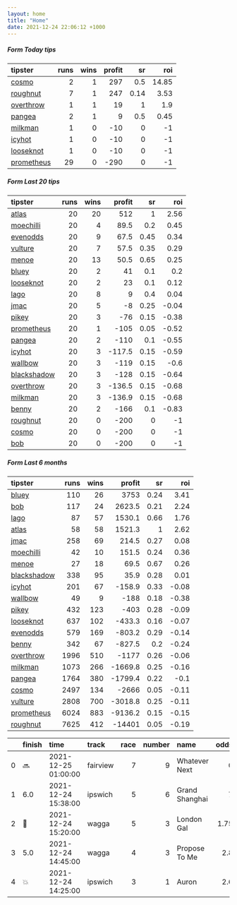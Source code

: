 ```yaml
---   
layout: home  
title: "Home"   
date: 2021-12-24 22:06:12 +1000  
---   
```



##### Form Today tips   

| tipster                                                       |   runs |   wins |   profit |   sr |   roi |
|:--------------------------------------------------------------|-------:|-------:|---------:|-----:|------:|
| [cosmo](https://mrwayneo.github.io/tips/cosmo.html)           |      2 |      1 |      297 | 0.5  | 14.85 |
| [roughnut](https://mrwayneo.github.io/tips/roughnut.html)     |      7 |      1 |      247 | 0.14 |  3.53 |
| [overthrow](https://mrwayneo.github.io/tips/overthrow.html)   |      1 |      1 |       19 | 1    |  1.9  |
| [pangea](https://mrwayneo.github.io/tips/pangea.html)         |      2 |      1 |        9 | 0.5  |  0.45 |
| [milkman](https://mrwayneo.github.io/tips/milkman.html)       |      1 |      0 |      -10 | 0    | -1    |
| [icyhot](https://mrwayneo.github.io/tips/icyhot.html)         |      1 |      0 |      -10 | 0    | -1    |
| [looseknot](https://mrwayneo.github.io/tips/looseknot.html)   |      1 |      0 |      -10 | 0    | -1    |
| [prometheus](https://mrwayneo.github.io/tips/prometheus.html) |     29 |      0 |     -290 | 0    | -1    |

##### Form Last 20 tips   

| tipster                                                         |   runs |   wins |   profit |   sr |   roi |
|:----------------------------------------------------------------|-------:|-------:|---------:|-----:|------:|
| [atlas](https://mrwayneo.github.io/tips/atlas.html)             |     20 |     20 |    512   | 1    |  2.56 |
| [moechilli](https://mrwayneo.github.io/tips/moechilli.html)     |     20 |      4 |     89.5 | 0.2  |  0.45 |
| [evenodds](https://mrwayneo.github.io/tips/evenodds.html)       |     20 |      9 |     67.5 | 0.45 |  0.34 |
| [vulture](https://mrwayneo.github.io/tips/vulture.html)         |     20 |      7 |     57.5 | 0.35 |  0.29 |
| [menoe](https://mrwayneo.github.io/tips/menoe.html)             |     20 |     13 |     50.5 | 0.65 |  0.25 |
| [bluey](https://mrwayneo.github.io/tips/bluey.html)             |     20 |      2 |     41   | 0.1  |  0.2  |
| [looseknot](https://mrwayneo.github.io/tips/looseknot.html)     |     20 |      2 |     23   | 0.1  |  0.12 |
| [lago](https://mrwayneo.github.io/tips/lago.html)               |     20 |      8 |      9   | 0.4  |  0.04 |
| [jmac](https://mrwayneo.github.io/tips/jmac.html)               |     20 |      5 |     -8   | 0.25 | -0.04 |
| [pikey](https://mrwayneo.github.io/tips/pikey.html)             |     20 |      3 |    -76   | 0.15 | -0.38 |
| [prometheus](https://mrwayneo.github.io/tips/prometheus.html)   |     20 |      1 |   -105   | 0.05 | -0.52 |
| [pangea](https://mrwayneo.github.io/tips/pangea.html)           |     20 |      2 |   -110   | 0.1  | -0.55 |
| [icyhot](https://mrwayneo.github.io/tips/icyhot.html)           |     20 |      3 |   -117.5 | 0.15 | -0.59 |
| [wallbow](https://mrwayneo.github.io/tips/wallbow.html)         |     20 |      3 |   -119   | 0.15 | -0.6  |
| [blackshadow](https://mrwayneo.github.io/tips/blackshadow.html) |     20 |      3 |   -128   | 0.15 | -0.64 |
| [overthrow](https://mrwayneo.github.io/tips/overthrow.html)     |     20 |      3 |   -136.5 | 0.15 | -0.68 |
| [milkman](https://mrwayneo.github.io/tips/milkman.html)         |     20 |      3 |   -136.9 | 0.15 | -0.68 |
| [benny](https://mrwayneo.github.io/tips/benny.html)             |     20 |      2 |   -166   | 0.1  | -0.83 |
| [roughnut](https://mrwayneo.github.io/tips/roughnut.html)       |     20 |      0 |   -200   | 0    | -1    |
| [cosmo](https://mrwayneo.github.io/tips/cosmo.html)             |     20 |      0 |   -200   | 0    | -1    |
| [bob](https://mrwayneo.github.io/tips/bob.html)                 |     20 |      0 |   -200   | 0    | -1    |

##### Form Last 6 months   

| tipster                                                         |   runs |   wins |   profit |   sr |   roi |
|:----------------------------------------------------------------|-------:|-------:|---------:|-----:|------:|
| [bluey](https://mrwayneo.github.io/tips/bluey.html)             |    110 |     26 |   3753   | 0.24 |  3.41 |
| [bob](https://mrwayneo.github.io/tips/bob.html)                 |    117 |     24 |   2623.5 | 0.21 |  2.24 |
| [lago](https://mrwayneo.github.io/tips/lago.html)               |     87 |     57 |   1530.1 | 0.66 |  1.76 |
| [atlas](https://mrwayneo.github.io/tips/atlas.html)             |     58 |     58 |   1521.3 | 1    |  2.62 |
| [jmac](https://mrwayneo.github.io/tips/jmac.html)               |    258 |     69 |    214.5 | 0.27 |  0.08 |
| [moechilli](https://mrwayneo.github.io/tips/moechilli.html)     |     42 |     10 |    151.5 | 0.24 |  0.36 |
| [menoe](https://mrwayneo.github.io/tips/menoe.html)             |     27 |     18 |     69.5 | 0.67 |  0.26 |
| [blackshadow](https://mrwayneo.github.io/tips/blackshadow.html) |    338 |     95 |     35.9 | 0.28 |  0.01 |
| [icyhot](https://mrwayneo.github.io/tips/icyhot.html)           |    201 |     67 |   -158.9 | 0.33 | -0.08 |
| [wallbow](https://mrwayneo.github.io/tips/wallbow.html)         |     49 |      9 |   -188   | 0.18 | -0.38 |
| [pikey](https://mrwayneo.github.io/tips/pikey.html)             |    432 |    123 |   -403   | 0.28 | -0.09 |
| [looseknot](https://mrwayneo.github.io/tips/looseknot.html)     |    637 |    102 |   -433.3 | 0.16 | -0.07 |
| [evenodds](https://mrwayneo.github.io/tips/evenodds.html)       |    579 |    169 |   -803.2 | 0.29 | -0.14 |
| [benny](https://mrwayneo.github.io/tips/benny.html)             |    342 |     67 |   -827.5 | 0.2  | -0.24 |
| [overthrow](https://mrwayneo.github.io/tips/overthrow.html)     |   1996 |    510 |  -1177   | 0.26 | -0.06 |
| [milkman](https://mrwayneo.github.io/tips/milkman.html)         |   1073 |    266 |  -1669.8 | 0.25 | -0.16 |
| [pangea](https://mrwayneo.github.io/tips/pangea.html)           |   1764 |    380 |  -1799.4 | 0.22 | -0.1  |
| [cosmo](https://mrwayneo.github.io/tips/cosmo.html)             |   2497 |    134 |  -2666   | 0.05 | -0.11 |
| [vulture](https://mrwayneo.github.io/tips/vulture.html)         |   2808 |    700 |  -3018.8 | 0.25 | -0.11 |
| [prometheus](https://mrwayneo.github.io/tips/prometheus.html)   |   6024 |    883 |  -9136.2 | 0.15 | -0.15 |
| [roughnut](https://mrwayneo.github.io/tips/roughnut.html)       |   7625 |    412 | -14401   | 0.05 | -0.19 |

|    | finish            | time                | track    |   race |   number | name           |   odds | tipster          |
|---:|:------------------|:--------------------|:---------|-------:|---------:|:---------------|-------:|:-----------------|
|  0 | :soon:            | 2021-12-25 01:00:00 | fairview |      7 |        9 | Whatever Next  |   0    | milkman          |
|  1 | 6.0               | 2021-12-24 15:38:00 | ipswich  |      5 |        6 | Grand Shanghai |   7    | looseknot        |
|  2 | :3rd_place_medal: | 2021-12-24 15:20:00 | wagga    |      5 |        3 | London Gal     |   1.75 | pangea           |
|  3 | 5.0               | 2021-12-24 14:45:00 | wagga    |      4 |        3 | Propose To Me  |   2.8  | icyhot           |
|  4 | :boom:            | 2021-12-24 14:25:00 | ipswich  |      3 |        1 | Auron          |   2.6  | pangea,overthrow |